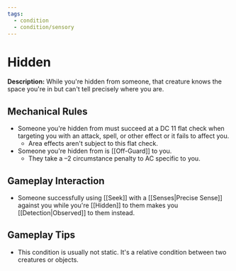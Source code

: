 ```yaml
---
tags:
  - condition
  - condition/sensory
---
```

# Hidden
**Description:** While you're hidden from someone, that creature knows the space you're in but can't tell precisely where you are. 

## Mechanical Rules

- Someone you're hidden from must succeed at a DC 11 flat check when targeting you with an attack, spell, or other effect or it fails to affect you.  
	- Area effects aren't subject to this flat check. 
- Someone you're hidden from is [[Off-Guard]] to you.  
	- They take a –2 circumstance penalty to AC specific to you.

## Gameplay Interaction

- Someone successfully using [[Seek]]  with a [[Senses|Precise Sense]] against you while you're [[Hidden]] to them makes you [[Detection|Observed]] to them instead.

## Gameplay Tips

- This condition is usually not static. It's a relative condition between two creatures or objects.